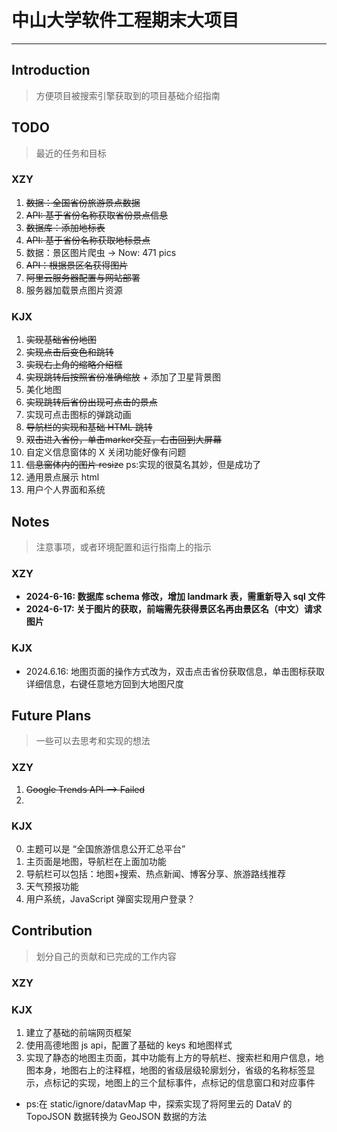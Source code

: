 # 中山大学软件工程期末大项目

---

## Introduction
> 方便项目被搜索引擎获取到的项目基础介绍指南

## TODO
> 最近的任务和目标

### XZY
1. ~~数据：全国省份旅游景点数据~~
2. ~~API: 基于省份名称获取省份景点信息~~
3. ~~数据库：添加地标表~~
4. ~~API: 基于省份名称获取地标景点~~
5. 数据：景区图片爬虫 -> Now: 471 pics
6. ~~API：根据景区名获得图片~~
7. ~~阿里云服务器配置与网站部署~~
8. 服务器加载景点图片资源

### KJX

1. ~~实现基础省份地图~~
2. ~~实现点击后变色和跳转~~
3. ~~实现右上角的缩略介绍框~~
4. ~~实现跳转后按照省份准确缩放~~ + 添加了卫星背景图
5. 美化地图
6. ~~实现跳转后省份出现可点击的景点~~
7. 实现可点击图标的弹跳动画
8. ~~导航栏的实现和基础 HTML 跳转~~
9. ~~双击进入省份，单击marker交互，右击回到大屏幕~~
10. 自定义信息窗体的 X 关闭功能好像有问题
11. ~~信息窗体内的图片 resize~~ ps:实现的很莫名其妙，但是成功了
12. 通用景点展示 html
13. 用户个人界面和系统

## Notes
> 注意事项，或者环境配置和运行指南上的指示

### XZY

+ **2024-6-16: 数据库 schema 修改，增加 landmark 表，需重新导入 sql 文件**
+ **2024-6-17: 关于图片的获取，前端需先获得景区名再由景区名（中文）请求图片**

### KJX

+ 2024.6.16: 地图页面的操作方式改为，双击点击省份获取信息，单击图标获取详细信息，右键任意地方回到大地图尺度

## Future Plans
> 一些可以去思考和实现的想法

### XZY
1. ~~Google Trends API --> Failed~~
2. 


### KJX

0. 主题可以是 “全国旅游信息公开汇总平台”
1. 主页面是地图，导航栏在上面加功能
2. 导航栏可以包括：地图+搜索、热点新闻、博客分享、旅游路线推荐
3. 天气预报功能 
4. 用户系统，JavaScript 弹窗实现用户登录？

## Contribution
> 划分自己的贡献和已完成的工作内容

### XZY



### KJX

1. 建立了基础的前端网页框架
2. 使用高德地图 js api，配置了基础的 keys 和地图样式
3. 实现了静态的地图主页面，其中功能有上方的导航栏、搜索栏和用户信息，地图本身，地图右上的注释框，地图的省级层级轮廓划分，省级的名称标签显示，点标记的实现，地图上的三个鼠标事件，点标记的信息窗口和对应事件
+ ps:在 static/ignore/datavMap 中，探索实现了将阿里云的 DataV 的 TopoJSON 数据转换为 GeoJSON 数据的方法